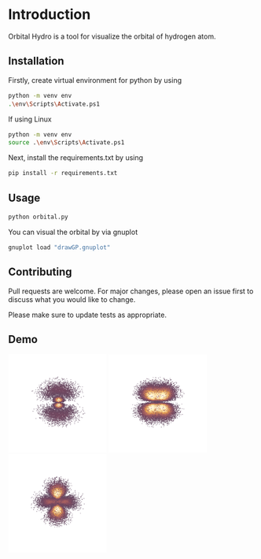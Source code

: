 # Introduction 

Orbital Hydro is a tool for visualize the orbital of hydrogen atom. 

## Installation

Firstly, create virtual environment for python by using 

```bash
python -m venv env
.\env\Scripts\Activate.ps1
```
If using Linux
```bash
python -m venv env
source .\env\Scripts\Activate.ps1
```

Next, install the requirements.txt by using

```bash
pip install -r requirements.txt
```

## Usage

```bash
python orbital.py
```
You can visual the orbital by via gnuplot

```bash
gnuplot load "drawGP.gnuplot"
```
## Contributing

Pull requests are welcome. For major changes, please open an issue first
to discuss what you would like to change.

Please make sure to update tests as appropriate.


## Demo 



<img src="./imgs/310.png" alt="isolated" width="200"/>
<img src="./imgs/321.png" alt="isolated" width="200"/>
<img src="./imgs/320.png" alt="isolated" width="200"/>
